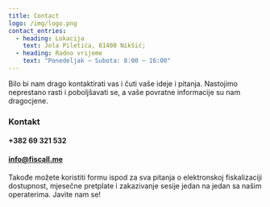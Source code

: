 ```yaml
---
title: Contact
logo: /img/logo.png
contact_entries:
  - heading: Lokacija
    text: Jola Piletića, 81400 Nikšić;
  - heading: Radno vrijeme
    text: "Ponedeljak – Subota: 8:00 – 16:00"
---
```

Bilo bi nam drago kontaktirati vas i čuti vaše ideje i pitanja. Nastojimo neprestano rasti i poboljšavati se, a vaše povratne informacije su nam dragocjene.

<h3 class="f4 b lh-title mb2">Kontakt</h3>

#### +382 69 321 532

#### info@fiscall.me

Takođe možete koristiti formu ispod za sva pitanja o elektronskoj fiskalizaciji
dostupnost, mjesečne pretplate i zakazivanje sesije jedan na jedan
sa našim operaterima. Javite nam se!
